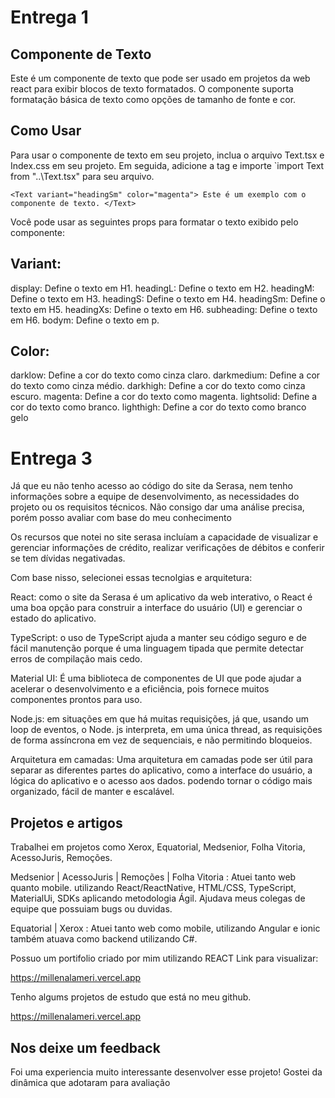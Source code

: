 # Entrega 1

## Componente de Texto

Este é um componente de texto que pode ser usado em projetos da web react para exibir blocos de texto formatados. O componente suporta formatação básica de texto como opções de tamanho de fonte e cor.

## Como Usar

Para usar o componente de texto em seu projeto, inclua o arquivo Text.tsx e Index.css em seu projeto. Em seguida, adicione a tag <Text > e importe `import Text from "..\Text.tsx" para seu arquivo.

`<Text variant="headingSm" color="magenta"> Este é um exemplo com o componente de texto. </Text>`

Você pode usar as seguintes props para formatar o texto exibido pelo componente:

## Variant:

display: Define o texto em H1.
headingL: Define o texto em H2.
headingM: Define o texto em H3.
headingS: Define o texto em H4.
headingSm: Define o texto em H5.
headingXs: Define o texto em H6.
subheading: Define o texto em H6.
bodym: Define o texto em p.

## Color:

darklow: Define a cor do texto como cinza claro.
darkmedium: Define a cor do texto como cinza médio.
darkhigh: Define a cor do texto como cinza escuro.
magenta: Define a cor do texto como magenta.
lightsolid: Define a cor do texto como branco.
lighthigh: Define a cor do texto como branco gelo

# Entrega 3

Já que eu não tenho acesso ao código do site da Serasa, nem tenho informações sobre a equipe de desenvolvimento, as necessidades do projeto ou os requisitos técnicos.
Não consigo dar uma análise precisa, porém posso avaliar com base do meu conhecimento

Os recursos que notei no site serasa incluíam a capacidade de visualizar e gerenciar informações de crédito, realizar verificações de débitos e conferir se tem dívidas negativadas.

Com base nisso, selecionei essas tecnolgias e arquitetura:

React: como o site da Serasa é um aplicativo da web interativo, o React é uma boa opção para construir a interface do usuário (UI) e gerenciar o estado do aplicativo.

TypeScript: o uso de TypeScript ajuda a manter seu código seguro e de fácil manutenção porque é uma linguagem tipada que permite detectar erros de compilação mais cedo.

Material UI: É uma biblioteca de componentes de UI que pode ajudar a acelerar o desenvolvimento e a eficiência, pois fornece muitos componentes prontos para uso.

Node.js: em situações em que há muitas requisições, já que, usando um loop de eventos, o Node. js interpreta, em uma única thread, as requisições de forma assíncrona em vez de sequenciais, e não permitindo bloqueios.

Arquitetura em camadas: Uma arquitetura em camadas pode ser útil para separar as diferentes partes do aplicativo, como a interface do usuário, a lógica do aplicativo e o acesso aos dados. podendo tornar o código mais organizado, fácil de manter e escalável.

## Projetos e artigos

Trabalhei em projetos como Xerox, Equatorial, Medsenior, Folha Vitoria, AcessoJuris, Remoções.

Medsenior | AcessoJuris | Remoções | Folha Vitoria : Atuei tanto web quanto mobile. utilizando React/ReactNative, HTML/CSS, TypeScript, MaterialUi, SDKs aplicando metodologia Ágil.
Ajudava meus colegas de equipe que possuiam bugs ou duvidas.

Equatorial | Xerox : Atuei tanto web como mobile, utilizando Angular e ionic também atuava como backend utilizando C#.

Possuo um portifolio criado por mim utilizando REACT Link para visualizar:

https://millenalameri.vercel.app

Tenho algums projetos de estudo que está no meu github.

https://millenalameri.vercel.app

## Nos deixe um feedback

Foi uma experiencia muito interessante desenvolver esse projeto! Gostei da dinâmica que adotaram para avaliação

